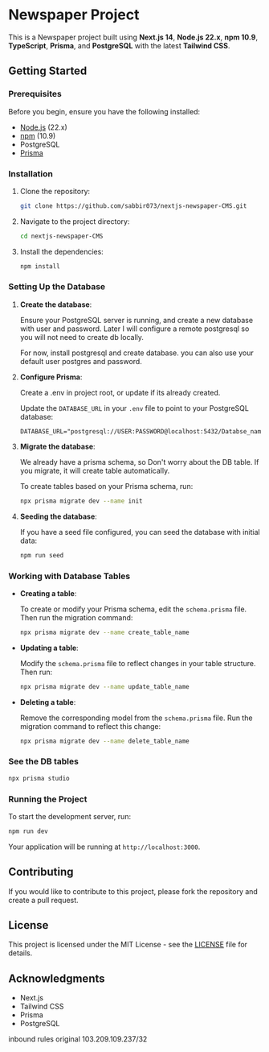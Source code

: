 # Newspaper Project

This is a Newspaper project built using **Next.js 14**, **Node.js 22.x**, **npm 10.9**, **TypeScript**, **Prisma**, and **PostgreSQL** with the latest **Tailwind CSS**.

## Getting Started

### Prerequisites

Before you begin, ensure you have the following installed:

- [Node.js](https://nodejs.org/) (22.x)
- [npm](https://www.npmjs.com/) (10.9)
- PostgreSQL
- [Prisma](https://www.prisma.io/)

### Installation

1. Clone the repository:

   ```bash
   git clone https://github.com/sabbir073/nextjs-newspaper-CMS.git
   ```

2. Navigate to the project directory:

   ```bash
   cd nextjs-newspaper-CMS
   ```

3. Install the dependencies:

   ```bash
   npm install
   ```

### Setting Up the Database

1. **Create the database**: 

   Ensure your PostgreSQL server is running, and create a new database with user and password. Later I will configure a remote postgresql so you will not need to create db locally.

   For now, install postgresql and create database. you can also use your default user postgres and password.

2. **Configure Prisma**:

   Create a .env in project root, or update if its already created.

   Update the `DATABASE_URL` in your `.env` file to point to your PostgreSQL database:

   ```plaintext
   DATABASE_URL="postgresql://USER:PASSWORD@localhost:5432/Databse_name"
   ```

3. **Migrate the database**:

   We already have a prisma schema, so Don't worry about the DB table. If you migrate, it will create table automatically.

   To create tables based on your Prisma schema, run:

   ```bash
   npx prisma migrate dev --name init
   ```

4. **Seeding the database**:

   If you have a seed file configured, you can seed the database with initial data:

   ```bash
   npm run seed
   ```

### Working with Database Tables

- **Creating a table**:

   To create or modify your Prisma schema, edit the `schema.prisma` file. Then run the migration command:

   ```bash
   npx prisma migrate dev --name create_table_name
   ```

- **Updating a table**:

   Modify the `schema.prisma` file to reflect changes in your table structure. Then run:

   ```bash
   npx prisma migrate dev --name update_table_name
   ```

- **Deleting a table**:

   Remove the corresponding model from the `schema.prisma` file. Run the migration command to reflect this change:

   ```bash
   npx prisma migrate dev --name delete_table_name
   ```

### See the DB tables

```bash
npx prisma studio
```

### Running the Project

To start the development server, run:

```bash
npm run dev
```

Your application will be running at `http://localhost:3000`.

## Contributing

If you would like to contribute to this project, please fork the repository and create a pull request.

## License

This project is licensed under the MIT License - see the [LICENSE](LICENSE) file for details.

## Acknowledgments

- Next.js
- Tailwind CSS
- Prisma
- PostgreSQL



inbound rules original 103.209.109.237/32